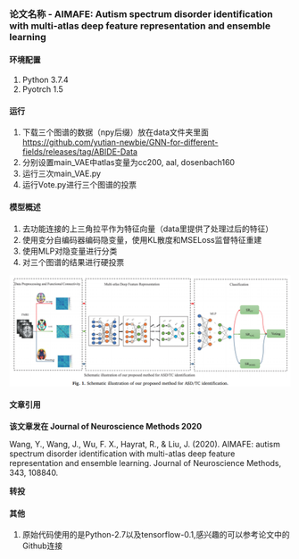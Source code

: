 
### 论文名称 - AIMAFE: Autism spectrum disorder identification with multi-atlas deep feature representation and ensemble learning

#### 环境配置

1. Python 3.7.4
2. Pyotrch 1.5

#### 运行
1. 下载三个图谱的数据（npy后缀）放在data文件夹里面 https://github.com/yutian-newbie/GNN-for-different-fields/releases/tag/ABIDE-Data
2. 分别设置main_VAE中atlas变量为cc200, aal, dosenbach160
2. 运行三次main_VAE.py
4. 运行Vote.py进行三个图谱的投票

#### 模型概述

1. 去功能连接的上三角拉平作为特征向量（data里提供了处理过后的特征）
2. 使用变分自编码器编码隐变量，使用KL散度和MSELoss监督特征重建
3. 使用MLP对隐变量进行分类
4. 对三个图谱的结果进行硬投票


![overchart.png](./overchart.png)


#### 文章引用

**该文章发在 Journal of Neuroscience Methods 2020**

Wang, Y., Wang, J., Wu, F. X., Hayrat, R., & Liu, J. (2020). AIMAFE: autism spectrum disorder identification with multi-atlas deep feature representation and ensemble learning. Journal of Neuroscience Methods, 343, 108840.


**转投**

#### 其他

1. 原始代码使用的是Python-2.7以及tensorflow-0.1,感兴趣的可以参考论文中的Github连接
